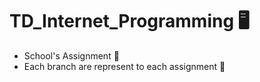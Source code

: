 # TD_Internet_Programming 🖥️
  - School's Assignment 🏫
  - Each branch are represent to each assignment 📑
